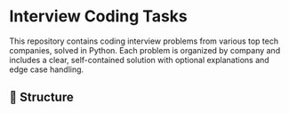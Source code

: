 # Interview Coding Tasks

This repository contains coding interview problems from various top tech companies, solved in Python. Each problem is organized by company and includes a clear, self-contained solution with optional explanations and edge case handling.

## 📁 Structure
